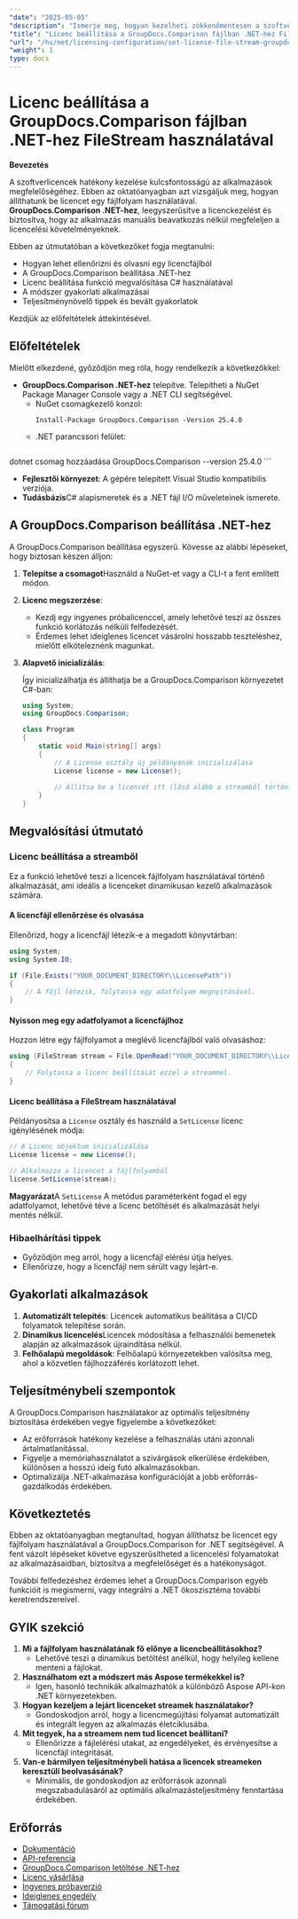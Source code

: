 ```yaml
---
"date": "2025-05-05"
"description": "Ismerje meg, hogyan kezelheti zökkenőmentesen a szoftverlicenceket a GroupDocs.Comparison for .NET segítségével fájlfolyamok használatával. Ez az útmutató kódpéldákat és ajánlott eljárásokat tartalmaz."
"title": "Licenc beállítása a GroupDocs.Comparison fájlban .NET-hez FileStream használatával"
"url": "/hu/net/licensing-configuration/set-license-file-stream-groupdocs-comparison-dotnet/"
"weight": 1
type: docs
---
```

# Licenc beállítása a GroupDocs.Comparison fájlban .NET-hez FileStream használatával

**Bevezetés**

A szoftverlicencek hatékony kezelése kulcsfontosságú az alkalmazások megfelelőségéhez. Ebben az oktatóanyagban azt vizsgáljuk meg, hogyan állíthatunk be licencet egy fájlfolyam használatával. **GroupDocs.Comparison .NET-hez**, leegyszerűsítve a licenckezelést és biztosítva, hogy az alkalmazás manuális beavatkozás nélkül megfeleljen a licencelési követelményeknek.

Ebben az útmutatóban a következőket fogja megtanulni:
- Hogyan lehet ellenőrizni és olvasni egy licencfájlból
- A GroupDocs.Comparison beállítása .NET-hez
- Licenc beállítása funkció megvalósítása C# használatával
- A módszer gyakorlati alkalmazásai
- Teljesítménynövelő tippek és bevált gyakorlatok

Kezdjük az előfeltételek áttekintésével.

## Előfeltételek

Mielőtt elkezdené, győződjön meg róla, hogy rendelkezik a következőkkel:
- **GroupDocs.Comparison .NET-hez** telepítve. Telepítheti a NuGet Package Manager Console vagy a .NET CLI segítségével.
  - NuGet csomagkezelő konzol:
    ```shell
    Install-Package GroupDocs.Comparison -Version 25.4.0
    ```
  - .NET parancssori felület:
    ```bash
dotnet csomag hozzáadása GroupDocs.Comparison --version 25.4.0
    ```
- **Fejlesztői környezet**: A gépére telepített Visual Studio kompatibilis verziója.
- **Tudásbázis**C# alapismeretek és a .NET fájl I/O műveleteinek ismerete.

## A GroupDocs.Comparison beállítása .NET-hez

A GroupDocs.Comparison beállítása egyszerű. Kövesse az alábbi lépéseket, hogy biztosan készen álljon:

1. **Telepítse a csomagot**Használd a NuGet-et vagy a CLI-t a fent említett módon.
2. **Licenc megszerzése**:
   - Kezdj egy ingyenes próbalicenccel, amely lehetővé teszi az összes funkció korlátozás nélküli felfedezését.
   - Érdemes lehet ideiglenes licencet vásárolni hosszabb teszteléshez, mielőtt elköteleznénk magunkat.
3. **Alapvető inicializálás**:

    Így inicializálhatja és állíthatja be a GroupDocs.Comparison környezetet C#-ban:

    ```csharp
    using System;
    using GroupDocs.Comparison;

    class Program
    {
        static void Main(string[] args)
        {
            // A License osztály új példányának inicializálása
            License license = new License();
            
            // Állítsa be a licencét itt (lásd alább a streamből történő beállításhoz)
        }
    }
    ```

## Megvalósítási útmutató

### Licenc beállítása a streamből

Ez a funkció lehetővé teszi a licencek fájlfolyam használatával történő alkalmazását, ami ideális a licenceket dinamikusan kezelő alkalmazások számára.

#### A licencfájl ellenőrzése és olvasása

Ellenőrizd, hogy a licencfájl létezik-e a megadott könyvtárban:

```csharp
using System;
using System.IO;

if (File.Exists("YOUR_DOCUMENT_DIRECTORY\\LicensePath"))
{
    // A fájl létezik, folytassa egy adatfolyam megnyitásával.
}
```

#### Nyisson meg egy adatfolyamot a licencfájlhoz

Hozzon létre egy fájlfolyamot a meglévő licencfájlból való olvasáshoz:

```csharp
using (FileStream stream = File.OpenRead("YOUR_DOCUMENT_DIRECTORY\\LicensePath"))
{
    // Folytassa a licenc beállítását ezzel a streammel.
}
```

#### Licenc beállítása a FileStream használatával

Példányosítsa a `License` osztály és használd a `SetLicense` licenc igénylésének módja:

```csharp
// A Licenc objektum inicializálása
License license = new License();

// Alkalmazza a licencet a fájlfolyamból
license.SetLicense(stream);
```

**Magyarázat**A `SetLicense` A metódus paraméterként fogad el egy adatfolyamot, lehetővé téve a licenc betöltését és alkalmazását helyi mentés nélkül.

### Hibaelhárítási tippek

- Győződjön meg arról, hogy a licencfájl elérési útja helyes.
- Ellenőrizze, hogy a licencfájl nem sérült vagy lejárt-e.

## Gyakorlati alkalmazások

1. **Automatizált telepítés**: Licencek automatikus beállítása a CI/CD folyamatok telepítése során.
2. **Dinamikus licencelés**Licencek módosítása a felhasználói bemenetek alapján az alkalmazások újraindítása nélkül.
3. **Felhőalapú megoldások**: Felhőalapú környezetekben valósítsa meg, ahol a közvetlen fájlhozzáférés korlátozott lehet.

## Teljesítménybeli szempontok

A GroupDocs.Comparison használatakor az optimális teljesítmény biztosítása érdekében vegye figyelembe a következőket:
- Az erőforrások hatékony kezelése a felhasználás utáni azonnali ártalmatlanítással.
- Figyelje a memóriahasználatot a szivárgások elkerülése érdekében, különösen a hosszú ideig futó alkalmazásokban.
- Optimalizálja .NET-alkalmazása konfigurációját a jobb erőforrás-gazdálkodás érdekében.

## Következtetés

Ebben az oktatóanyagban megtanultad, hogyan állíthatsz be licencet egy fájlfolyam használatával a GroupDocs.Comparison for .NET segítségével. A fent vázolt lépéseket követve egyszerűsítheted a licencelési folyamatokat az alkalmazásaidban, biztosítva a megfelelőséget és a hatékonyságot.

További felfedezéshez érdemes lehet a GroupDocs.Comparison egyéb funkcióit is megismerni, vagy integrálni a .NET ökoszisztéma további keretrendszereivel.

## GYIK szekció

1. **Mi a fájlfolyam használatának fő előnye a licencbeállításokhoz?**
   - Lehetővé teszi a dinamikus betöltést anélkül, hogy helyileg kellene menteni a fájlokat.
2. **Használhatom ezt a módszert más Aspose termékekkel is?**
   - Igen, hasonló technikák alkalmazhatók a különböző Aspose API-kon .NET környezetekben.
3. **Hogyan kezeljem a lejárt licenceket streamek használatakor?**
   - Gondoskodjon arról, hogy a licencmegújítási folyamat automatizált és integrált legyen az alkalmazás életciklusába.
4. **Mit tegyek, ha a streamem nem tud licencet beállítani?**
   - Ellenőrizze a fájlelérési utakat, az engedélyeket, és érvényesítse a licencfájl integritását.
5. **Van-e bármilyen teljesítménybeli hatása a licencek streameken keresztüli beolvasásának?**
   - Minimális, de gondoskodjon az erőforrások azonnali megszabadulásáról az optimális alkalmazásteljesítmény fenntartása érdekében.

## Erőforrás

- [Dokumentáció](https://docs.groupdocs.com/comparison/net/)
- [API-referencia](https://reference.groupdocs.com/comparison/net/)
- [GroupDocs.Comparison letöltése .NET-hez](https://releases.groupdocs.com/comparison/net/)
- [Licenc vásárlása](https://purchase.groupdocs.com/buy)
- [Ingyenes próbaverzió](https://releases.groupdocs.com/comparison/net/)
- [Ideiglenes engedély](https://purchase.groupdocs.com/temporary-license/)
- [Támogatási fórum](https://forum.groupdocs.com/c/comparison/)